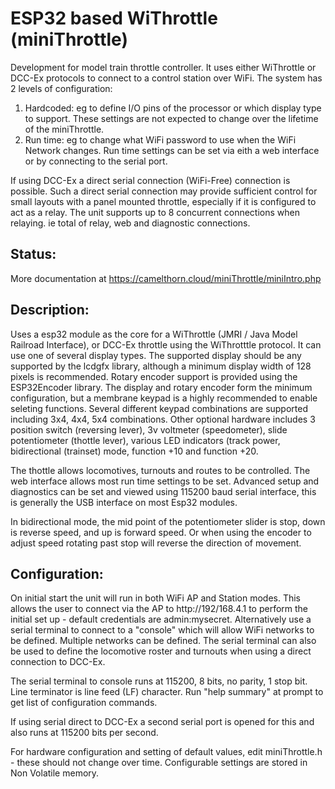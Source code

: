 ESP32 based WiThrottle (miniThrottle)
=====================================
Development for model train throttle controller.
It uses either WiThrottle or DCC-Ex protocols to connect to a control station over WiFi.
The system has 2 levels of configuration:
1. Hardcoded: eg to define I/O pins of the processor or which display type to support. These settings are not expected to change over the lifetime of the miniThrottle.
2. Run time: eg to change what WiFi password to use when the WiFi Network changes. Run time settings can be set via eith a web interface or by connecting to the serial port.

If using DCC-Ex a direct serial connection (WiFi-Free) connection is possible.
Such a direct serial connection may provide sufficient control for small layouts with a panel mounted throttle, especially if it is configured to act as a relay.
The unit supports up to 8 concurrent connections when relaying. ie total of relay, web and diagnostic connections.

Status:
-------
More documentation at https://camelthorn.cloud/miniThrottle/miniIntro.php

Description:
------------
Uses a esp32 module as the core for a WiThrottle (JMRI / Java Model Railroad Interface), or DCC-Ex throttle using the WiThrotttle protocol.
It can use one of several display types.
The supported display should be any supported by the lcdgfx library, although a minimum display width of 128 pixels is recommended.
Rotary encoder support is provided using the ESP32Encoder library.
The display and rotary encoder form the minimum configuration, but a membrane keypad is a highly recommended to enable seleting functions.
Several different keypad combinations are supported including 3x4, 4x4, 5x4 combinations.
Other optional hardware includes 3 position switch (reversing lever), 3v voltmeter (speedometer), slide potentiometer (thottle lever), various LED indicators (track power, bidirectional (trainset) mode, function +10 and function +20.

The thottle allows locomotives, turnouts and routes to be controlled.
The web interface allows most run time settings to be set.
Advanced setup and diagnostics can be set and viewed using 115200 baud serial interface, this is generally the USB interface on most Esp32 modules.

In bidirectional mode, the mid point of the potentiometer slider is stop, down is reverse speed, and up is forward speed. Or when using the encoder to adjust speed rotating past stop will reverse the direction of movement.

Configuration:
--------------
On initial start the unit will run in both WiFi AP and Station modes.
This allows the user to connect via the AP to http://192/168.4.1 to perform the initial set up - default credentials are admin:mysecret.
Alternatively use a serial terminal to connect to a "console" which will allow WiFi networks to be defined. Multiple networks can be defined.
The serial terminal can also be used to define the locomotive roster and turnouts when using a direct connection to DCC-Ex.

The serial terminal to console runs at 115200, 8 bits, no parity, 1 stop bit. Line terminator is line feed (LF) character.
Run "help summary" at prompt to get list of configuration commands.

If using serial direct to DCC-Ex a second serial port is opened for this and also runs at 115200 bits per second.

For hardware configuration and setting of default values, edit miniThrottle.h - these should not change over time.
Configurable settings are stored in Non Volatile memory.
